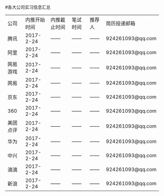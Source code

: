 #各大公司实习信息汇总
<table>
  <tr>
    <td>公司</td>
    <td>内推开始时间</td>
    <td>内推截止时间</td>
    <td>笔试时间</td>
    <td>推荐人</td>
    <td>简历投递邮箱</td>
  </tr>
  <tr>
    <td>腾讯</td>
    <td>2017-2-24</td>
    <td>——</td>
    <td>——</td>
    <td>——</td>
    <td>924261093@qq.com</td>
  </tr>
  <tr>
    <td>阿里</td>
    <td>2017-2-24</td>
    <td>——</td>
    <td>——</td>
    <td>——</td>
    <td>924261093@qq.com</td>
  </tr>
  <tr>
    <td>网易游戏</td>
    <td>2017-2-24</td>
    <td>——</td>
    <td>——</td>
    <td>——</td>
    <td>924261093@qq.com</td>
  </tr>
  <tr>
    <td>网易</td>
    <td>2017-2-24</td>
    <td>——</td>
    <td>——</td>
    <td>——</td>
    <td>924261093@qq.com</td>
  </tr>
  <tr>
    <td>京东</td>
    <td>2017-2-24</td>
    <td>——</td>
    <td>——</td>
    <td>——</td>
    <td>924261093@qq.com</td>
  </tr>
  <tr>
    <td>360</td>
    <td>2017-2-24</td>
    <td>——</td>
    <td>——</td>
    <td>——</td>
    <td>924261093@qq.com</td>
  </tr>
  <tr>
    <td>美团点评</td>
    <td>2017-2-24</td>
    <td>——</td>
    <td>——</td>
    <td>——</td>
    <td>924261093@qq.com</td>
  </tr>
  <tr>
    <td>华为</td>
    <td>2017-2-24</td>
    <td>——</td>
    <td>——</td>
    <td>——</td>
    <td>924261093@qq.com</td>
  </tr>
  <tr>
    <td>中兴</td>
    <td>2017-2-24</td>
    <td>——</td>
    <td>——</td>
    <td>——</td>
    <td>924261093@qq.com</td>
  </tr>
  <tr>
    <td>滴滴</td>
    <td>2017-2-24</td>
    <td>——</td>
    <td>——</td>
    <td>——</td>
    <td>924261093@qq.com</td>
  </tr>
  <tr>
    <td>新浪</td>
    <td>2017-2-24</td>
    <td>——</td>
    <td>——</td>
    <td>——</td>
    <td>924261093@qq.com</td>
  </tr>

</table>
